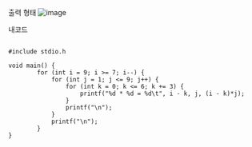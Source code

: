 출력 형태
![image](https://user-images.githubusercontent.com/81015704/122546386-da724f00-d069-11eb-886d-9f561be6b88a.png)

내코드
<pre><code>
#include stdio.h

void main() {
		for (int i = 9; i >= 7; i--) {
			for (int j = 1; j <= 9; j++) {
				for (int k = 0; k <= 6; k += 3) {
					printf("%d * %d = %d\t", i - k, j, (i - k)*j);
				}
				printf("\n");
			}
			printf("\n");
		}
}
</pre></code>
